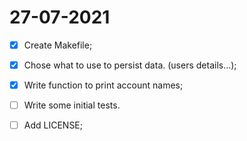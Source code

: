 # 27-07-2021

- [x] Create Makefile;

- [x] Chose what to use to persist data. (users details...);

- [x] Write function to print account names;

- [ ] Write some initial tests.

- [ ] Add LICENSE;
